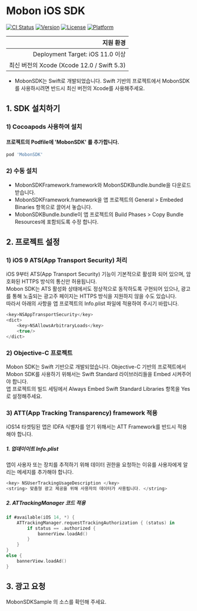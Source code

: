 # Mobon iOS SDK

[![CI Status](https://img.shields.io/travis/mobon/MobonSDK.svg?style=flat)](https://travis-ci.org/mobon/MobonSDK)
[![Version](https://img.shields.io/cocoapods/v/MobonSDK.svg?style=flat)](https://cocoapods.org/pods/MobonSDK)
[![License](https://img.shields.io/cocoapods/l/MobonSDK.svg?style=flat)](https://cocoapods.org/pods/MobonSDK)
[![Platform](https://img.shields.io/cocoapods/p/MobonSDK.svg?style=flat)](https://cocoapods.org/pods/MobonSDK)



|지원 환경|
|---:| 
| Deployment Target: iOS 11.0 이상|
| 최신 버전의 Xcode (Xcode 12.0 / Swift 5.3)|

* MobonSDK는 Swift로 개발되었습니다. Swift 기반의 프로젝트에서 MobonSDK를 사용하시려면 반드시 최신 버전의 Xcode를 사용해주세요.


## 1. SDK 설치하기
### 1) Cocoapods 사용하여 설치
#### 프로젝트의 Podfile에 'MobonSDK' 를 추가합니다.
```ruby
pod 'MobonSDK'

```


### 2) 수동 설치
 - MobonSDKFramework.framework와 MobonSDKBundle.bundle을 다운로드 받습니다.  
 - MobonSDKFramework.framework을 앱 프로젝트의 General > Embeded Binaries 항목으로 끌어서 놓습니다.  
 - MobonSDKBundle.bundle이 앱 프로젝트의  Build Phases > Copy Bundle Resources에 포함되도록 수정 합니다.  


## 2. 프로젝트 설정
### 1) iOS 9 ATS(App Transport Security) 처리
iOS 9부터 ATS(App Transport Security) 기능이 기본적으로 활성화 되어 있으며, 암호화된 HTTPS 방식의 통신만 허용됩니다.  
Mobon SDK는 ATS 활성화 상태에서도 정상적으로 동작하도록 구현되어 있으나, 광고를 통해 노출되는 광고주 페이지는 HTTPS 방식을 지원하지 않을 수도 있습니다.  
따라서 아래의 사항을 앱 프로젝트의 Info.plist 파일에 적용하여 주시기 바랍니다.  

```java
<key>NSAppTransportSecurity</key>
<dict>
    <key>NSAllowsArbitraryLoads</key>
    <true/>
</dict>
```
### 2) Objective-C 프로젝트
Mobon SDK는 Swift 기반으로 개발되었습니다. Objective-C 기반의 프로젝트에서 Mobon SDK를 사용하기 위해서는 Swift Standard 라이브러리들을 Embed 시켜주어야 합니다.  
앱 프로젝트의 빌드 세팅에서 Always Embed Swift Standard Libraries 항목을 Yes로 설정해주세요.  


### 3) ATT(App Tracking Transparency) framework 적용
iOS14 타겟팅된 앱은 IDFA 식별자를 얻기 위해서는 ATT Framework를 반드시 적용해야 합니다.

##### 1. 업데이이트 Info.plist
앱이 사용자 또는 장치를 추적하기 위해 데이터 권한을 요청하는 이유를 사용자에게 알리는 메세지를 추가해야 합니다.  
```java
<key> NSUserTrackingUsageDescription </key>
<string> 맞춤형 광고 제공을 위해 사용자의 데이터가 사용됩니다. </string>
```

##### 2. ATTrackingManager 코드 적용
```swift
if #available(iOS 14, *) {
    ATTrackingManager.requestTrackingAuthorization { (status) in
        if status == .authorized {
            bannerView.loadAd()
        }
    }
}
else {
    bannerView.loadAd()
}
```


## 3. 광고 요청

MobonSDKSample 의 소스를 확인해 주세요.
